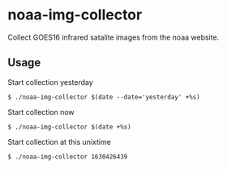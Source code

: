 # noaa-img-collector

Collect GOES16 infrared satalite images from the noaa website.

## Usage
Start collection yesterday
``` shell
$ ./noaa-img-collector $(date --date='yesterday' +%s)
```
Start collection now
``` shell
$ ./noaa-img-collector $(date +%s)
```
Start collection at this unixtime
``` shell
$ ./noaa-img-collector 1630426439
```
